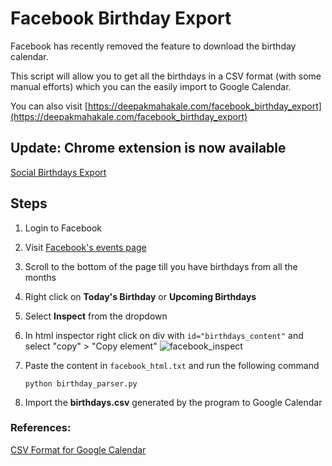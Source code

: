 Facebook Birthday Export
===

Facebook has recently removed the feature to download the birthday calendar.

This script will allow you to get all the birthdays in a CSV format (with some manual efforts) which you can the easily import to Google Calendar.

You can also visit [https://deepakmahakale.com/facebook_birthday_export](https://deepakmahakale.com/facebook_birthday_export)

## Update: Chrome extension is now available

[Social Birthdays Export](https://chrome.google.com/webstore/detail/social-birthdays-export/enpcedkgdcblopaldlgcajgebojbnhao)

## Steps

1. Login to Facebook
2. Visit [Facebook's events page](https://www.facebook.com/events/birthdays)
3. Scroll to the bottom of the page till you have birthdays from all the months
4. Right click on **Today's Birthday** or **Upcoming Birthdays**
5. Select **Inspect** from the dropdown
6. In html inspector right click on div with `id="birthdays_content"` and select "copy" > "Copy element"
  ![facebook_inspect](https://user-images.githubusercontent.com/14993828/63705538-009e7d80-c84b-11e9-9f13-5c8da95996a0.png)

8. Paste the content in `facebook_html.txt` and run the following command
    ```shell
    python birthday_parser.py
    ```
9. Import the **birthdays.csv** generated by the program to Google Calendar

### References:

[CSV Format for Google Calendar](https://support.google.com/calendar/answer/37118?hl=en)
